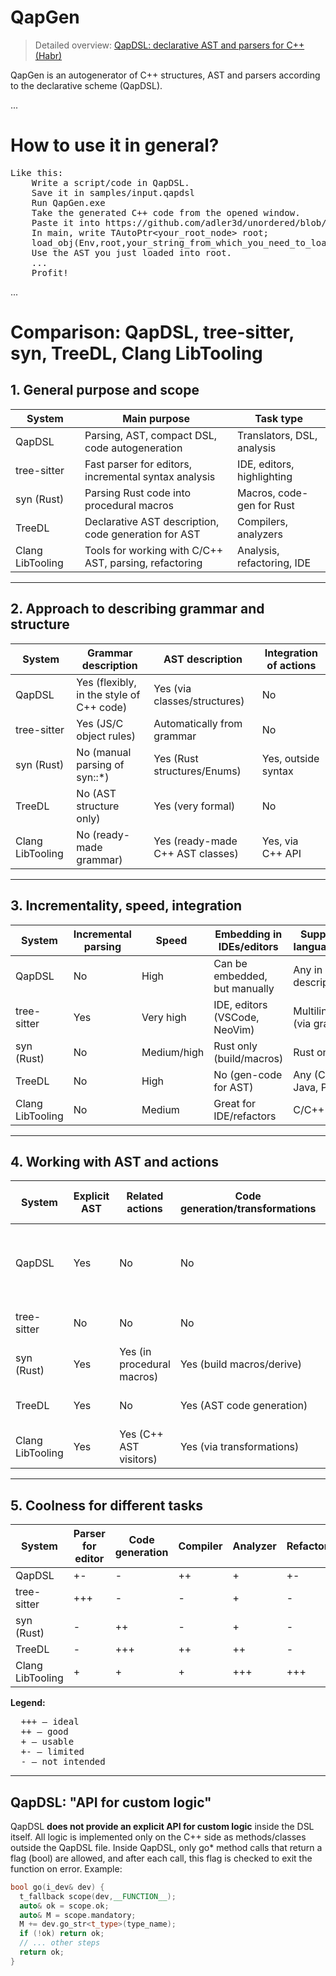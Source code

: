 # QapGen

> Detailed overview: [QapDSL: declarative AST and parsers for C++ (Habr)](https://habr.com/ru/articles/916006/)

QapGen is an autogenerator of C++ structures, AST and parsers according to the declarative scheme (QapDSL).

...

# How to use it in general?
<pre>
Like this:
    Write a script/code in QapDSL.
    Save it in samples/input.qapdsl
    Run QapGen.exe
    Take the generated C++ code from the opened window.
    Paste it into https://github.com/adler3d/unordered/blob/master/code/SimpleCalc/Sgon/CommonUnit.cpp somewhere near the main function (you still need to find it). // this point needs to be improved.
    In main, write TAutoPtr&lt;your_root_node&gt; root;
    load_obj(Env,root,your_string_from_which_you_need_to_load_code_into_AST);
    Use the AST you just loaded into root.
    ...
    Profit!
</pre>
...

# Comparison: QapDSL, tree-sitter, syn, TreeDL, Clang LibTooling

## 1. General purpose and scope

| System | Main purpose | Task type |
|------------------|---------------------------------------------|---------------------------|
| QapDSL | Parsing, AST, compact DSL, code autogeneration | Translators, DSL, analysis |
| tree-sitter | Fast parser for editors, incremental syntax analysis | IDE, editors, highlighting |
| syn (Rust) | Parsing Rust code into procedural macros | Macros, code-gen for Rust|
| TreeDL | Declarative AST description, code generation for AST | Compilers, analyzers |
| Clang LibTooling | Tools for working with C/C++ AST, parsing, refactoring | Analysis, refactoring, IDE |

---

## 2. Approach to describing grammar and structure

| System | Grammar description | AST description | Integration of actions |
|------------------|----------------------------|------------------------------|-------------------------------|
| QapDSL | Yes (flexibly, in the style of C++ code)| Yes (via classes/structures) | No |
| tree-sitter | Yes (JS/C object rules) | Automatically from grammar | No |
| syn (Rust) | No (manual parsing of syn::*) | Yes (Rust structures/Enums) | Yes, outside syntax |
| TreeDL | No (AST structure only) | Yes (very formal) | No |
| Clang LibTooling | No (ready-made grammar) | Yes (ready-made C++ AST classes) | Yes, via C++ API |

---

## 3. Incrementality, speed, integration

| System | Incremental parsing | Speed ​​| Embedding in IDEs/editors | Support languages ​​|
|------------------|----------------------------|-----------------|----------------------------|-------------------------|
| QapDSL | No | High | Can be embedded, but manually | Any in description |
| tree-sitter | Yes | Very high | IDE, editors (VSCode, NeoVim)| Multilingual (via gram.)|
| syn (Rust) | No | Medium/high | Rust only (build/macros) | Rust only |
| TreeDL | No | High | No (gen-code for AST) | Any (C++, Java, Py...)|
| Clang LibTooling | No | Medium | Great for IDE/refactors | C/C++ only |

---

## 4. Working with AST and actions

| System | Explicit AST | Related actions | Code generation/transformations | API for custom logic |
|------------------|-----------|------------------------|------------------------------|----------------------------------|
| QapDSL | Yes | No | No | No (only via C++ code extension, outside QapDSL) |
| tree-sitter | No | No | No | Yes (via tree-sitter API) |
| syn (Rust) | Yes | Yes (in procedural macros)| Yes (build macros/derive) | Yes (Rust API) |
| TreeDL | Yes | No | Yes (AST code generation) | No (structure only) |
| Clang LibTooling | Yes | Yes (C++ AST visitors) | Yes (via transformations) | Yes (C++ API) |

---

## 5. Coolness for different tasks

| System | Parser for editor | Code generation | Compiler | Analyzer | Refactoring | Quick start |
|------------------|---------------------|----------------|------------|-------------|--------------|--------------|
| QapDSL | +- | - | ++ | + | +- | ++ |
| tree-sitter | +++ | - | - | + | - | +++ |
| syn (Rust) | - | ++ | - | + | - | + |
| TreeDL | - | +++ | ++ | ++ | - | + |
| Clang LibTooling | + | + | + | +++ | +++ | - |

**Legend:**
<pre>
  +++ — ideal
  ++ — good
  + — usable
  +- — limited
  - — not intended
</pre>
---

## QapDSL: "API for custom logic"

QapDSL **does not provide an explicit API for custom logic** inside the DSL itself.
All logic is implemented only on the C++ side as methods/classes outside the QapDSL file.
Inside QapDSL, only go* method calls that return a flag (bool) are allowed, and after each call, this flag is checked to exit the function on error.
Example:

```cpp
bool go(i_dev& dev) {
  t_fallback scope(dev,__FUNCTION__);
  auto& ok = scope.ok;
  auto& M = scope.mandatory;
  M += dev.go_str<t_type>(type_name);
  if (!ok) return ok;
  // ... other steps
  return ok;
}
```
